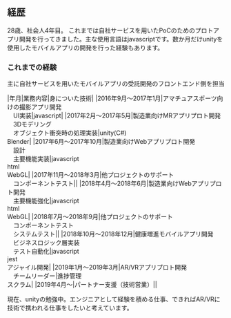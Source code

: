 ## 経歴

28歳、社会人4年目。
これまでは自社サービスを用いたPoCのためのプロトアプリ開発を行ってきました。主な使用言語はjavascriptです。数か月だけunityを使用したモバイルアプリの開発を行った経験もあります。


### これまでの経験

主に自社サービスを用いたモバイルアプリの受託開発のフロントエンド側を担当


|年月|業務内容|身についた技術|
|2016年9月～2017年1月|アマチュアスポーツ向けの撮影アプリ開発<br>　UI実装|javascript|
|2017年2月～2017年5月|製造業向けMRアプリプロト開発<br>　3Dモデリング<br>　オブジェクト衝突時の処理実装|unity(C#)<br>Blender|
|2017年6月～2017年10月|製造業向けWebアプリプロト開発<br>　設計<br>　主要機能実装|javascript<br>html<br>WebGL|
|2017年11月～2018年3月|他プロジェクトのサポート<br>　コンポーネントテスト||
|2018年4月～2018年6月|製造業向けWebアプリプロト開発<br>　主要機能強化|javascript<br>html<br>WebGL|
|2018年7月～2018年9月|他プロジェクトのサポート<br>　コンポーネントテスト<br>　システムテスト||
|2018年10月～2018年12月|健康増進モバイルアプリ開発<br>　ビジネスロジック層実装<br>　テスト自動化|javascript<br>jest<br>アジャイル開発|
|2019年1月～2019年3月|AR/VRアプリプロト開発<br>　チームリーダー|進捗管理<br>スクラム|
|2019年4月～|パートナー支援（技術営業）||

  
現在、unityの勉強中。エンジニアとして経験を積める仕事、できればAR/VRに技術で携われる仕事をしたいと考えています。